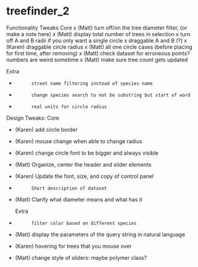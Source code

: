# treefinder_2


Functionality Tweaks
  Core
x (Matt)	turn off/on the tree diameter filter, (or make a note here)
x (Matt)	display total number of trees in selection 
x 			turn off A and B radii if you only want a single circle
x 			draggable A and B (?)
x (Karen)	draggable circle radius 
x (Matt)	all one circle cases (before placing for first time, after removing)
x (Matt)	check dataset for erroneous points? numbers are weird sometime
x (Matt)	make sure tree count gets updated

  Extra
- 			street name filtering instead of species name
- 			change species search to not be substring but start of word
- 			real units for circle radius

Design Tweaks:
  Core 
- (Karen)	add circle border
- (Karen)	mouse change when able to change radius
- (Karen)	change circle font to be bigger and always visible
- (Matt)	Organize, center the header and slider elements
- (Karen)	Update the font, size, and copy of control panel
-			Short description of dataset
- (Matt)	Clarify what diameter means and what has it

  Extra
- 			filter color based on different species
- (Matt)	display the parameters of the query string in natural language
- (Karen)	hovering for trees that you mouse over
- (Matt)	change style of sliders: maybe polymer class?